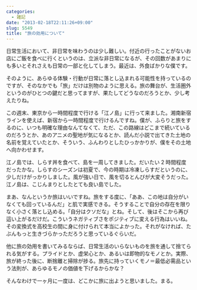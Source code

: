 ```yaml
---
categories:
  - 雑記
date: "2013-02-18T22:11:26+09:00"
slug: 5549
title: "旅の効用について"
---
```


日常生活において、非日常を味わうのは少し難しい。付近の行ったことがないお店にご飯を食べに行くというのは、立派な非日常になるが、その回数があまりにも多いとそれさえも日常の一部と化してしまう。最近は、外食ばかりな僕です。

そのように、あらゆる体験・行動が日常に落とし込まれる可能性を持っているのですが、そのなかでも「旅」だけは別物のように思える。旅の舞台が、生活圏外というのがひとつの鍵だと思ってますが、果たしてどうなのだろうとか、少し考えたりね。

この週末、東京から一時間程度で行ける「江ノ島」に行って来ました。湘南新宿ラインを使えば、新宿から一時間程度で行けるんですね。僕が、ふらりと旅をするのに、いつも明確な理由なんてなくて、ただ、この路線はどこまで続いているのだろうとか、あのアニメの聖地が気になるとか、読んだ小説で出てきた土地の名前を覚えていたとか、そういう、ふんわりとしたひっかかりが、僕をその土地へ向かわせます。

江ノ島では、しらす丼を食べて、島を一周してきました。だいたい 2 時間程度だったかな。しらすのシーズンは初夏で、今の時期は冷凍しらすだというのに、少しだけがっかりしました。風が強い日で、風を切るとんびが大変そうだった。江ノ島は、こじんまりとしたとても良い島でした。

まあ、なんというか旅はいいですね。旅をする度に、「ああ、この地は自分がいなくても回っているんだ」と肌で実感できる。そうすることで自分の存在を限りなく小さく落とし込める。「自分はクソだな」とね。そして、後はそこから再び這い上がるだけだ。こういうネガティブさをポジティブに変える行為はいいね。その変換式を高校生の間に身に付けられて本当によかった。それがなければ、たぶんもっと生きづらかっただろうと思っているぐらいだ。

他に旅の効用を書いてみるならば、日常生活のいらないものを旅を通して捨てられる気がする。プライドとか、虚栄心とか、あるいは即物的なモノとか。実際、旅が終った後に、断捨離と掃除が捗る。旅先に持っていくモノ＝最低必需品という法則が、あらゆるモノの価値を下げるからかな？

そんなわけで一ヶ月に一度は、どこかに旅に出ようと思いました。まる。
